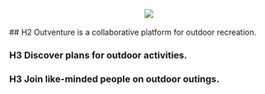 <div style="text-align:center"><img src ="https://res.cloudinary.com/dx1s7kdgz/image/upload/v1495057462/compundBlack_mlkuff.png" /></div>
<br>
## H2 Outventure is a collaborative platform for outdoor recreation. 

### H3 Discover plans for outdoor activities. 
### H3 Join like-minded people on outdoor outings.


